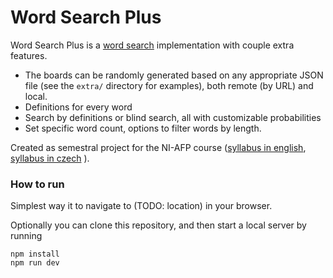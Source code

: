 # Word Search Plus

Word Search Plus is a [word search](https://en.wikipedia.org/wiki/Word_search ) implementation with couple extra features.

* The boards can be randomly generated based on any appropriate JSON file (see the `extra/` directory for examples), both remote (by URL) and local.
* Definitions for every word
* Search by definitions or blind search, all with customizable probabilities
* Set specific word count, options to filter words by length.

Created as semestral project for the NI-AFP course ([syllabus in english](https://bk.fit.cvut.cz/en/predmety/00/00/00/00/00/00/06/15/75/p6157506.html ), [syllabus in czech](https://bk.fit.cvut.cz/cz/predmety/00/00/00/00/00/00/06/15/75/p6157506.html ) ).

### How to run

Simplest way it to navigate to (TODO: location) in your browser.

Optionally you can clone this repository, and then start a local server by running

```shell
npm install
npm run dev
```

